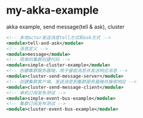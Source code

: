 # my-akka-example
akka example, send message(tell &amp; ask), cluster



```xml
<!-- 本地actor发送消息tell方式和ask方式 -->
<module>tell-and-ask</module>
<!-- 消息定义 -->
<module>message</module>
<!-- 简单的集群创建代码 -->
<module>simple-cluster-example</module>
<!-- 创建集群服务器端，用于接收消息并发送响应消息 -->
<module>cluster-send-message-server</module>
<!-- 创建集群客户端，发送消息到集群服务器端并接收响应 -->
<module>cluster-send-message-client</module>
<!-- 单机订阅发布测试 -->
<module>simple-event-bus-example</module>
<!-- 集群订阅发布测试 -->
<module>cluster-event-bus-example</module>
```

